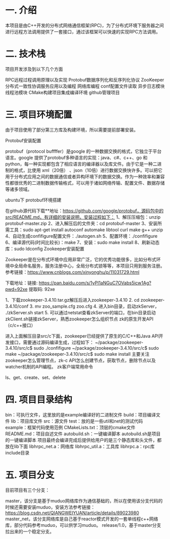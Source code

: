 # 一. 介绍
本项目是由C++开发的分布式网络通信框架(RPC)，为了分布式环境下服务器之间进行远程方法调用提供了一套接口，通过该框架可以快速的实现RPC方法调用。

# 二. 技术栈
项目开发涉及到以下几个方面

RPC远程过程调用原理以及实现
Protobuf数据序列化和反序列化协议
ZooKeeper分布式一致性协调服务应用以及编程
网络库编程
conf配置文件读取
异步日志模块
线程池模块
CMake构建项目集成编译环境
github管理项目
# 三. 项目环境配置
由于项目使用了部分第三方库及构建环境，所以需要提前部署安装。

Protobuf安装配置

protobuf（protocol buffffer）是google 的一种数据交换的格式，它独立于平台语言。google 提供了protobuf多种语言的实现：java、c#、c++、go 和 python，每一种实现都包含了相应语言的编译器以及库文件。由于它是一种二进制的格式，比使用 xml（20倍） 、json（10倍）进行数据交换快许多。可以把它用于分布式应用之间的数据通信或者异构环境下的数据交换。作为一种效率和兼容性都很优秀的二进制数据传输格式，可以用于诸如网络传输、配置文件、数据存储等诸多领域。

ubuntu下 protobuf环境搭建

在github源代码下载**地址：https://github.com/google/protobuf，源码包中的src/README.md，有详细的安装说明，安装过程如下：
1、解压压缩包：unzip protobuf-master.zip
2、进入解压后的文件夹：cd protobuf-master
3、安装所需工具：sudo apt-get install autoconf automake libtool curl make g++ unzip
4、自动生成confifigure配置文件：./autogen.sh
5、配置环境：./confifigure 
6、编译源代码(时间比较长)：make
7、安装：sudo make install
8、刷新动态库：sudo ldconfig
Zookeeper安装配置

Zookeeper是在分布式环境中应用非常广泛，它的优秀功能很多，比如分布式环境中全局命名服务，服务注册中心，全局分布式锁等等，本项目只用到服务注册。参考链接：https://www.cnblogs.com/xinyonghu/p/11031729.html

下载地址：链接: https://pan.baidu.com/s/1yPl1aNGuC7OVabs5icw1Ag?pwd=92xe 提取码: 92xe

1、下载zookeeper-3.4.10.tar.gz解压后进入zookeeper-3.4.10
2. cd zookeeper-3.4.10/conf
3. mv zoo_sample.cfg zoo.cfg
4. 进入bin目录，启动zkServer， ./zkServer.sh start
5. 可以通过netstat查看zkServer的端口，在bin目录启动zkClient.sh链接zkServer，熟悉zookeeper怎么组织节点
zk的原生开发API（c/c++接口）

进入上面解压目录src/c下面，zookeeper已经提供了原生的C/C++和Java API开发接口，需要通过源码编译生成，过程如下：
~/package/zookeeper-3.4.10/src/c$ sudo ./confifigure
~/package/zookeeper-3.4.10/src/c$ sudo make
~/package/zookeeper-3.4.10/src/c$ sudo make install
主要关注zookeeper怎么管理节点，zk-c API怎么创建节点，获取节点，删除节点以及watcher机制的API编程。
zk客户端常用命令

ls、get、create、set、delete

# 四. 项目目录结构
bin：可执行文件，这里放的是example编译好的二进制文件
build：项目编译文件
lib：项目库文件
src：源文件
test：放的是一些util和net的测试代码
example：框架代码使用范例
CMakeLists.txt：顶层的cmake文件
README.md：项目自述文件
autobuild.sh：一键编译脚本
autobuild.sh是项目的一键编译脚本
项目最终会编译完成后提供给用户的是三个静态库和头文件，都放在lib下面
libhrpc_net.a：网络库
libhrpc_util.a：工具库
libhrpc.a：rpc库
include目录
# 五. 项目分支
目前项目有三个分支：

master，该分支是基于muduo网络库作为通信基础的，所以在使用该分支代码的时候还需要安装muduo，安装方法参考链接：
https://blog.csdn.net/QIANGWEIYUAN/article/details/89023980
master_net，该分支网络库是自己基于reactor模式开发的一套单线程c++网络库，部分代码参考muduo，可以供学习muduo。
release/1.0，基于master分支拉出来的一个稳定分支。
